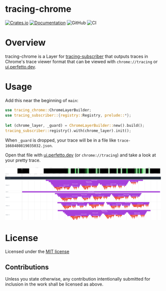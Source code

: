 tracing-chrome
======

[![Crates.io](https://img.shields.io/crates/v/tracing-chrome)](https://crates.io/crates/tracing-chrome)
[![Documentation](https://docs.rs/tracing-chrome/badge.svg)](https://docs.rs/tracing-chrome/)
![GitHub](https://img.shields.io/github/license/Antigroup/tracing-chrome)
![CI](https://github.com/thoren-d/tracing-chrome/workflows/CI/badge.svg?branch=develop)

# Overview

tracing-chrome is a Layer for [tracing-subscriber](https://crates.io/crates/tracing-subscriber) that outputs traces in Chrome's trace viewer format that can be viewed with `chrome://tracing` or [ui.perfetto.dev](https://ui.perfetto.dev).

# Usage

Add this near the beginning of `main`:
```rust
use tracing_chrome::ChromeLayerBuilder;
use tracing_subscriber::{registry::Registry, prelude::*};

let (chrome_layer, _guard) = ChromeLayerBuilder::new().build();
tracing_subscriber::registry().with(chrome_layer).init();
```

When `_guard` is dropped, your trace will be in a file like `trace-1668480819035032.json`.

Open that file with [ui.perfetto.dev](https://ui.perfetto.dev) (or `chrome://tracing`) and take a look at your pretty trace.

![](doc/images/perfetto-screenshot.png)

# License

Licensed under the [MIT license](http://opensource.org/licenses/MIT)

## Contributions

Unless you state otherwise, any contribution intentionally submitted for inclusion in the work shall be licensed as above.
